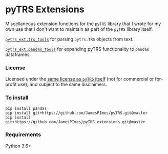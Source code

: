 
# pyTRS Extensions

Miscellaneous extension functions for the `pyTRS` library that I wrote for my own use that I don't want to maintain as part of the `pyTRS` library itself.


[`pytrs_ext.trs_tools`](https://github.com/JamesPImes/pyTRS_extensions/blob/master/info/trs_tools.md) for parsing `pytrs.TRS` objects from text.

[`pytrs_ext.pandas_tools`](https://github.com/JamesPImes/pyTRS_extensions/blob/master/info/pandas_tools.md) for expanding pyTRS functionality to `pandas` dataframes.


### License

Licensed under the [same license as `pyTRS` itself](https://github.com/JamesPImes/pyTRS/blob/master/LICENSE.txt) (not for commercial or for-profit use), and subject to the same disclaimers.


### To install

```
pip install pandas
pip install git+https://github.com/JamesPImes/pyTRS.git@master
pip install git+https://github.com/JamesPImes/pyTRS_extensions.git@master
```

### Requirements

Python 3.6+

